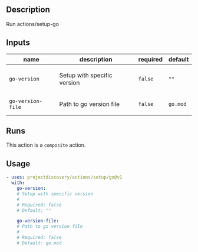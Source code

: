 ## Description

Run actions/setup-go

## Inputs

| name | description | required | default |
| --- | --- | --- | --- |
| `go-version` | <p>Setup with specific version</p> | `false` | `""` |
| `go-version-file` | <p>Path to go version file</p> | `false` | `go.mod` |


## Runs

This action is a `composite` action.

## Usage

```yaml
- uses: projectdiscovery/actions/setup/go@v1
  with:
    go-version:
    # Setup with specific version
    #
    # Required: false
    # Default: ""

    go-version-file:
    # Path to go version file
    #
    # Required: false
    # Default: go.mod
```



